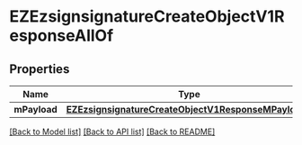 # EZEzsignsignatureCreateObjectV1ResponseAllOf

## Properties
Name | Type | Description | Notes
------------ | ------------- | ------------- | -------------
**mPayload** | [**EZEzsignsignatureCreateObjectV1ResponseMPayload***](EZEzsignsignatureCreateObjectV1ResponseMPayload.md) |  | 

[[Back to Model list]](../README.md#documentation-for-models) [[Back to API list]](../README.md#documentation-for-api-endpoints) [[Back to README]](../README.md)



